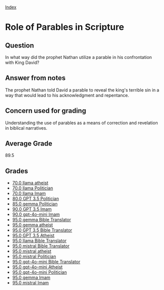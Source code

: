 
[Index](../index.md)
# Role of Parables in Scripture
## Question
In what way did the prophet Nathan utilize a parable in his confrontation with King David?

## Answer from notes
The prophet Nathan told David a parable to reveal the king's terrible sin in a way that would lead to his acknowledgment and repentance.

## Concern used for grading
Understanding the use of parables as a means of correction and revelation in biblical narratives.

## Average Grade
89.5

## Grades
 * [70.0 llama atheist](../answers/llama_atheist/Role_of_Parables_in_Scripture.md)
 * [70.0 llama Politician](../answers/llama_Politician/Role_of_Parables_in_Scripture.md)
 * [70.0 llama Imam](../answers/llama_Imam/Role_of_Parables_in_Scripture.md)
 * [80.0 GPT 3.5 Politician](../answers/GPT_3.5_Politician/Role_of_Parables_in_Scripture.md)
 * [85.0 gemma Politician](../answers/gemma_Politician/Role_of_Parables_in_Scripture.md)
 * [90.0 GPT 3.5 Imam](../answers/GPT_3.5_Imam/Role_of_Parables_in_Scripture.md)
 * [90.0 gpt-4o-mini Imam](../answers/gpt-4o-mini_Imam/Role_of_Parables_in_Scripture.md)
 * [95.0 gemma Bible Translator](../answers/gemma_Bible_Translator/Role_of_Parables_in_Scripture.md)
 * [95.0 gemma atheist](../answers/gemma_atheist/Role_of_Parables_in_Scripture.md)
 * [95.0 GPT 3.5 Bible Translator](../answers/GPT_3.5_Bible_Translator/Role_of_Parables_in_Scripture.md)
 * [95.0 GPT 3.5 Atheist](../answers/GPT_3.5_Atheist/Role_of_Parables_in_Scripture.md)
 * [95.0 llama Bible Translator](../answers/llama_Bible_Translator/Role_of_Parables_in_Scripture.md)
 * [95.0 mistral Bible Translator](../answers/mistral_Bible_Translator/Role_of_Parables_in_Scripture.md)
 * [95.0 mistral atheist](../answers/mistral_atheist/Role_of_Parables_in_Scripture.md)
 * [95.0 mistral Politician](../answers/mistral_Politician/Role_of_Parables_in_Scripture.md)
 * [95.0 gpt-4o-mini Bible Translator](../answers/gpt-4o-mini_Bible_Translator/Role_of_Parables_in_Scripture.md)
 * [95.0 gpt-4o-mini Atheist](../answers/gpt-4o-mini_Atheist/Role_of_Parables_in_Scripture.md)
 * [95.0 gpt-4o-mini Politician](../answers/gpt-4o-mini_Politician/Role_of_Parables_in_Scripture.md)
 * [95.0 gemma Imam](../answers/gemma_Imam/Role_of_Parables_in_Scripture.md)
 * [95.0 mistral Imam](../answers/mistral_Imam/Role_of_Parables_in_Scripture.md)
